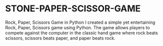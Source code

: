 # STONE-PAPER-SCISSOR-GAME
Rock, Paper, Scissors Game in Python  I created a simple yet entertaining Rock, Paper, Scissors game using Python. The game allows players to compete against the computer in the classic hand game where rock beats scissors, scissors beats paper, and paper beats rock.

